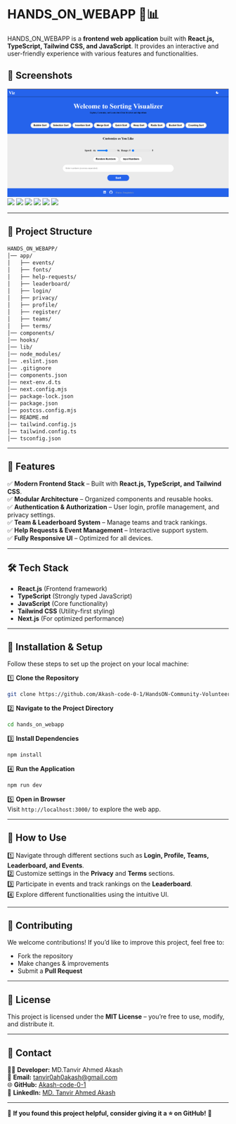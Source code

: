 # HANDS_ON_WEBAPP 🎨📊



HANDS_ON_WEBAPP is a **frontend web application** built with **React.js, TypeScript, Tailwind CSS, and JavaScript**. It provides an interactive and user-friendly experience with various features and functionalities.  


## 📸 Screenshots

![](https://github.com/Akash-code-0-1/SortViz/blob/c292f5f4828488928ae664b494cb88732b9adc56/image.png)
![](https://github.com/Akash-code-0-1/SortViz/blob/9ebbcb91ba7d773c0d8e0d802e2c5b99730f6898/2.PNG)
![](https://github.com/Akash-code-0-1/SortViz/blob/9ebbcb91ba7d773c0d8e0d802e2c5b99730f6898/3.PNG)
![](https://github.com/Akash-code-0-1/SortViz/blob/9ebbcb91ba7d773c0d8e0d802e2c5b99730f6898/4.PNG)
![](https://github.com/Akash-code-0-1/SortViz/blob/9ebbcb91ba7d773c0d8e0d802e2c5b99730f6898/5.PNG)
![](https://github.com/Akash-code-0-1/SortViz/blob/9ebbcb91ba7d773c0d8e0d802e2c5b99730f6898/6.PNG)
![](https://github.com/Akash-code-0-1/SortViz/blob/9ebbcb91ba7d773c0d8e0d802e2c5b99730f6898/7.PNG)

---

## 📂 Project Structure  

```
HANDS_ON_WEBAPP/
│── app/  
│   ├── events/  
│   ├── fonts/  
│   ├── help-requests/  
│   ├── leaderboard/  
│   ├── login/  
│   ├── privacy/  
│   ├── profile/  
│   ├── register/  
│   ├── teams/  
│   ├── terms/  
│── components/  
│── hooks/  
│── lib/  
│── node_modules/  
│── .eslint.json  
│── .gitignore  
│── components.json  
│── next-env.d.ts  
│── next.config.mjs  
│── package-lock.json  
│── package.json  
│── postcss.config.mjs  
│── README.md  
│── tailwind.config.js  
│── tailwind.config.ts  
│── tsconfig.json  
```

---

## 🚀 Features  

✅ **Modern Frontend Stack** – Built with **React.js, TypeScript, and Tailwind CSS**.  
✅ **Modular Architecture** – Organized components and reusable hooks.  
✅ **Authentication & Authorization** – User login, profile management, and privacy settings.  
✅ **Team & Leaderboard System** – Manage teams and track rankings.  
✅ **Help Requests & Event Management** – Interactive support system.  
✅ **Fully Responsive UI** – Optimized for all devices.  

---

## 🛠️ Tech Stack  

- **React.js** (Frontend framework)  
- **TypeScript** (Strongly typed JavaScript)  
- **JavaScript** (Core functionality)  
- **Tailwind CSS** (Utility-first styling)  
- **Next.js** (For optimized performance)  

---

## 💽 Installation & Setup  

Follow these steps to set up the project on your local machine:  

1️⃣ **Clone the Repository**  
```sh
git clone https://github.com/Akash-code-0-1/HandsON-Community-Volunteers-WebApplication.git
```

2️⃣ **Navigate to the Project Directory**  
```sh
cd hands_on_webapp
```

3️⃣ **Install Dependencies**  
```sh
npm install
```

4️⃣ **Run the Application**  
```sh
npm run dev
```

5️⃣ **Open in Browser**  
Visit `http://localhost:3000/` to explore the web app.

---

## 📌 How to Use  

1️⃣ Navigate through different sections such as **Login, Profile, Teams, Leaderboard, and Events**.  
2️⃣ Customize settings in the **Privacy** and **Terms** sections.  
3️⃣ Participate in events and track rankings on the **Leaderboard**.  
4️⃣ Explore different functionalities using the intuitive UI.  

---

## 🎯 Contributing  

We welcome contributions! If you’d like to improve this project, feel free to:  
- Fork the repository  
- Make changes & improvements  
- Submit a **Pull Request**  

---

## 📝 License  

This project is licensed under the **MIT License** – you’re free to use, modify, and distribute it.

---

## 💌 Contact  

👨‍💻 **Developer:** MD.Tanvir Ahmed Akash  
📧 **Email:** tanvir0ah0akash@gmail.com  
🌐 **GitHub:** [Akash-code-0-1](https://github.com/Akash-code-0-1)  
💼 **LinkedIn:** [MD. Tanvir Ahmed Akash](https://www.linkedin.com/in/md-tanvir-ahmed-akash-8ba50b2b9/)  

---

🌟 **If you found this project helpful, consider giving it a ⭐ on GitHub!** 🚀

